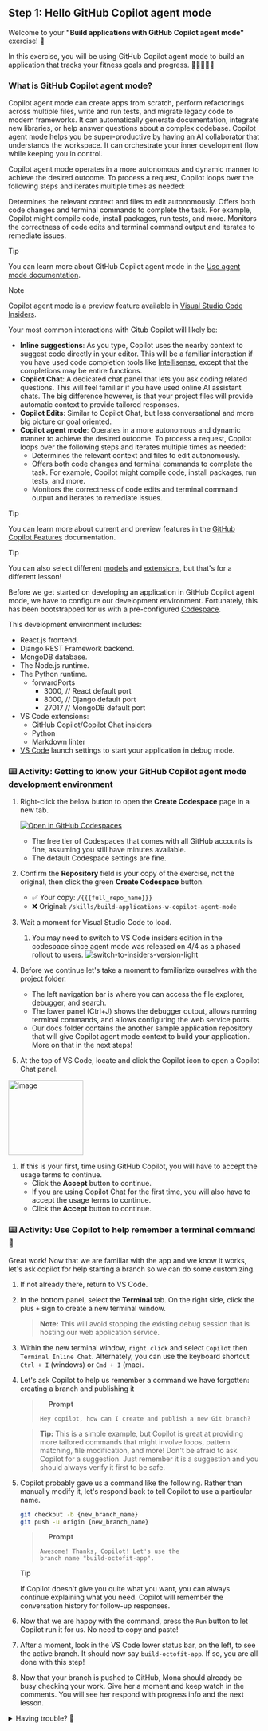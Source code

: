 ## Step 1: Hello GitHub Copilot agent mode

Welcome to your **"Build applications with GitHub Copilot agent mode"** exercise! :robot:

In this exercise, you will be using GitHub Copilot agent mode to build an application that tracks your fitness goals and progress. 🏋️‍♂️🏃‍♀️💪

### What is GitHub Copilot agent mode?

Copilot agent mode can create apps from scratch, perform refactorings across multiple files, write and run tests, and migrate legacy code to modern frameworks. It can automatically generate documentation, integrate new libraries, or help answer questions about a complex codebase. Copilot agent mode helps you be super-productive by having an AI collaborator that understands the workspace. It can orchestrate your inner development flow while keeping you in control.

Copilot agent mode operates in a more autonomous and dynamic manner to achieve the desired outcome. To process a request, Copilot loops over the following steps and iterates multiple times as needed:

Determines the relevant context and files to edit autonomously.
Offers both code changes and terminal commands to complete the task. For example, Copilot might compile code, install packages, run tests, and more.
Monitors the correctness of code edits and terminal command output and iterates to remediate issues.

> [!TIP]
> You can learn more about GitHub Copilot agent mode in the [Use agent mode documentation](https://code.visualstudio.com/docs/copilot/copilot-edits#_use-agent-mode-preview).

> [!NOTE]
 Copilot agent mode is a preview feature available in [Visual Studio Code Insiders](https://code.visualstudio.com/insiders).

Your most common interactions with Gitub Copilot will likely be:

- **Inline suggestions**: As you type, Copilot uses the nearby context to suggest code directly in your editor. This will be a familiar interaction if you have used code completion tools like [Intellisense](https://code.visualstudio.com/docs/editor/intellisense), except that the completions may be entire functions.
- **Copilot Chat**: A dedicated chat panel that lets you ask coding related questions. This will feel familiar if you have used online AI assistant chats. The big difference however, is that your project files will provide automatic context to provide tailored responses.
- **Copilot Edits**: Similar to Copilot Chat, but less conversational and more big picture or goal oriented.
- **Copilot agent mode**: Operates in a more autonomous and dynamic manner to achieve the desired outcome. To process a request, Copilot loops over the following steps and iterates multiple times as needed:
  - Determines the relevant context and files to edit autonomously.
  - Offers both code changes and terminal commands to complete the task. For example, Copilot might compile code, install packages, run tests, and more.
  - Monitors the correctness of code edits and terminal command output and iterates to remediate issues.

> [!TIP]
> You can learn more about current and preview features in the [GitHub Copilot Features](https://docs.github.com/en/copilot/about-github-copilot/github-copilot-features) documentation.

> [!TIP]
> You can also select different [models](https://docs.github.com/en/github-models) and [extensions](https://github.com/features/copilot/extensions), but that's for a different lesson!

Before we get started on developing an application in GitHub Copilot agent mode, we have to configure our development environment.
Fortunately, this has been bootstrapped for us with a pre-configured [Codespace](https://github.com/features/codespaces).

This development environment includes:

- React.js frontend.
- Django REST Framework backend.
- MongoDB database.
- The Node.js runtime.
- The Python runtime.
  - forwardPorts
    - 3000, // React default port
    - 8000, // Django default port
    - 27017 // MongoDB default port
- VS Code extensions:
  - GitHub Copilot/Copilot Chat insiders
  - Python
  - Markdown linter
- [VS Code](https://code.visualstudio.com/) launch settings to start your application in debug mode.

### :keyboard: Activity: Getting to know your GitHub Copilot agent mode development environment

1. Right-click the below button to open the **Create Codespace** page in a new tab.

   [![Open in GitHub Codespaces](https://github.com/codespaces/badge.svg)](https://codespaces.new/{{full_repo_name}}?quickstart=1)

   - The free tier of Codespaces that comes with all GitHub accounts is fine, assuming you still have minutes available.
   - The default Codespace settings are fine.

1. Confirm the **Repository** field is your copy of the exercise, not the original, then click the green **Create Codespace** button.

   - ✅ Your copy: `/{{{full_repo_name}}}`
   - ❌ Original: `/skills/build-applications-w-copilot-agent-mode`

1. Wait a moment for Visual Studio Code to load.
    1. You may need to switch to VS Code insiders edition in the codespace since agent mode was released on 4/4 as a phased rollout to users.
       ![switch-to-insiders-version-light](https://github.com/user-attachments/assets/457f60eb-8c20-48d8-83b3-533fc1d93f88)

1. Before we continue let's take a moment to familiarize ourselves with the project folder.

   - The left navigation bar is where you can access the file explorer, debugger, and search.
   - The lower panel (Ctrl+J) shows the debugger output, allows running terminal commands, and allows configuring the web service ports.
   - Our docs folder contains the another sample application repository that will give Copilot agent mode context to build your application. More on that in the next steps!

1. At the top of VS Code, locate and click the Copilot icon to open a Copilot Chat panel.

<img width="150" alt="image" src="https://github.com/user-attachments/assets/5e64db46-95cb-415d-badc-b6b8677f10c1" />

1. If this is your first, time using GitHub Copilot, you will have to accept the usage terms to continue.
    - Click the **Accept** button to continue.
    - If you are using Copilot Chat for the first time, you will also have to accept the usage terms to continue.
    - Click the **Accept** button to continue.

### :keyboard: Activity: Use Copilot to help remember a terminal command 🙋

Great work! Now that we are familiar with the app and we know it works, let's ask copilot for help starting a branch so we can do some customizing.

1. If not already there, return to VS Code.

1. In the bottom panel, select the **Terminal** tab. On the right side, click the plus `+` sign to create a new terminal window.

   > **Note:** This will avoid stopping the existing debug session that is hosting our web application service.

1. Within the new terminal window, `right click` and select `Copilot` then `Terminal Inline Chat`. Alternately, you can use the keyboard shortcut `Ctrl + I` (windows) or `Cmd + I` (mac).

1. Let's ask Copilot to help us remember a command we have forgotten: creating a branch and publishing it

   > <img width="13px" src="https://github.com/user-attachments/assets/98fd5d2e-ea29-4a4a-9212-c7050e177a69" /> **Prompt**
   >
   > ```prompt
   > Hey copilot, how can I create and publish a new Git branch?
   > ```

   > **Tip:** This is a simple example, but Copilot is great at providing more tailored commands that might involve loops, pattern matching, file modification, and more! Don't be afraid to ask Copilot for a suggestion. Just remember it is a suggestion and you should always verify it first to be safe.

1. Copilot probably gave us a command like the following. Rather than manually modify it, let's respond back to tell Copilot to use a particular name.

   ```bash
   git checkout -b {new_branch_name}
   git push -u origin {new_branch_name}
   ```

   > <img width="13px" src="https://github.com/user-attachments/assets/98fd5d2e-ea29-4a4a-9212-c7050e177a69" /> **Prompt**
   >
   > ```prompt
   > Awesome! Thanks, Copilot! Let's use the
   > branch name "build-octofit-app".
   > ```

   > [!TIP]
   > If Copilot doesn't give you quite what you want, you can always continue explaining what you need. Copilot will remember the conversation history for follow-up responses.

1. Now that we are happy with the command, press the `Run` button to let Copilot run it for us. No need to copy and paste!

1. After a moment, look in the VS Code lower status bar, on the left, to see the active branch. It should now say `build-octofit-app`. If so, you are all done with this step!

1. Now that your branch is pushed to GitHub, Mona should already be busy checking your work. Give her a moment and keep watch in the comments. You will see her respond with progress info and the next lesson.

<details>
<summary>Having trouble? 🤷</summary><br/>

If you don't get feedback, here are some things to check:

- Make sure your created the branch with the exact name `build-octofit-app`. No prefixes or suffixes.
- Make sure the branch was indeed published to your repository.

</details>
